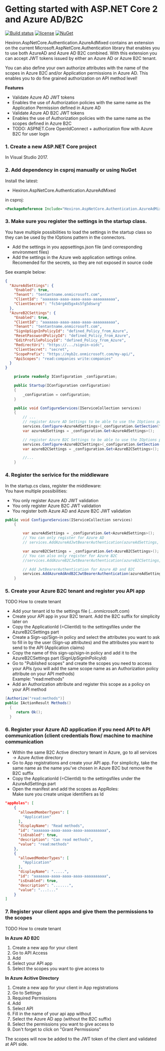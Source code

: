 # Getting started with ASP.NET Core 2 and Azure AD/B2C

[![Build status](https://ci.appveyor.com/api/projects/status/11r3paicwclfblmc/branch/master?svg=true)](https://ci.appveyor.com/project/mkeymolen/hexiron-aspnetcore-authentication-azureadmixed/branch/master)  [![license](https://img.shields.io/github/license/hexiron/Hexiron.AspNetCore.Authentication.AzureAdMixed.svg?maxAge=2592000)](https://github.com/hexiron/Hexiron.AspNetCore.Authentication.AzureAdMixed/blob/master/LICENSE)  [![NuGet](https://img.shields.io/nuget/v/Hexiron.AspNetCore.Authentication.AzureAdMixed.svg?maxAge=86400)](https://www.nuget.org/packages/Hexiron.AspNetCore.Authentication.AzureAdMixed/)

Hexiron.AspNetCore.Authentication.AzureAdMixed contains an extension on the current Microsoft.AspNetCore.Authentication library that enables  you to use both AzureAD and Azure AD B2C combined.
With this extension you can accept JWT tokens issued by either an Azure AD or Azure B2C tenant. 

You can also define your own authorize attributes with the name of the scopes in Azure B2C and/or Application permissions in Azure AD. This enables you to do fine grained authorization on API method level!

**Features**  

- Validate Azure AD JWT tokens
- Enables the use of Authorization policies with the same name as the Application Permission defined in Azure AD
- Validate Azure AD B2C JWT tokens
- Enables the use of Authorization policies with the same name as the scopes defined in Azure B2C
- TODO: ASPNET.Core OpenIdConnect + authorization flow with Azure B2C for user login

### 1. Create a new ASP.NET Core project ###
In Visual Studio 2017.
### 2. Add dependency in csproj manually or using NuGet ###
Install the latest:

- Hexiron.AspNetCore.Authentication.AzureAdMixed 

in csproj:

```xml
<PackageReference Include="Hexiron.AspNetCore.Authentication.AzureAdMixed" Version="x.x.x" />
```

### 3. Make sure you register the settings in the startup class.

You have multiple possibilities to load the settings in the startup class so they can be used by the IOptions pattern in the connectors.  
- Add the settings in you appsettings.json file (and corresponding environment files)
- Add the settings in the Azure web application settings online. Recomended for the secrets, so they are not exposed in source code

See example below:

```json
{
  "AzureAdSettings": {
	"Enabled": true,
    "Tenant": "tentantname.onmicrosoft.com",
    "ClientId": "aaaaaaa-aaaa-aaaa-aaaa-aaaaaaaaaa",
	"ClientSecret": "fc54rg4d5gx4s5fg5dswrg"
  },
  "AzureB2CSettings": {
	"Enabled": true,
    "ClientId": "aaaaaaa-aaaa-aaaa-aaaa-aaaaaaaaaa",
    "Tenant": "tentantname.onmicrosoft.com",
    "SignUpSignInPolicyId": "defined_Policy_from_Azure",
    "ResetPasswordPolicyId": "defined_Policy_from_Azure",
    "EditProfilePolicyId": "defined_Policy_from_Azure",
    "RedirectUri": "https://.../signin-oidc",
    "ClientSecret": "secret",
	"ScopePrefix": "https://myb2c.onmicrosoft.com/my-api/",
    "ApiScopes": "read:companies write:companies" 
  }
}
```

```csharp  
	private readonly IConfiguration _configuration;

    public Startup(IConfiguration configuration)
    {
        _configuration = configuration;
    }

    public void ConfigureServices(IServiceCollection services)
    {
		// ...
		// register Azure AD Settings to be able to use the IOptions pattern via DI
        services.Configure<AzureAdSettings>(_configuration.GetSection("AzureAdSettings"));
        var azureAdSettings = _configuration.Get<AzureAdSettings>();

        // register Azure B2C Settings to be able to use the IOptions pattern via DI
        services.Configure<AzureB2CSettings>(_configuration.GetSection("AzureB2CSettings"));
        var azureB2CSettings = _configuration.Get<AzureB2CSettings>();

		//...
    }
```

### 4. Register the serivice for the middleware
In the startup.cs class, register the middleware:  
You have multiple possibilities:  
- You only register Azure AD JWT validation
- You only register Azure B2C JWT validation
- You register both Azure AD and Azure B2C JWT validation
  
```csharp  
public void ConfigureServices(IServiceCollection services)  
    {  

        var azureAdSettings = _configuration.Get<AzureAdSettings>();
		// You can only register for Azure AD
        // services.AddAzureAdJwtBearerAuthentication(azureAdSettings, typeof(Startup).Assembly);

        var azureB2CSettings = _configuration.Get<AzureB2CSettings>();
		// You can also only register for Azure B2C
        //services.AddAzureB2CJwtBearerAuthentication(azureB2CSettings, typeof(Startup).Assembly);

        // Add JwtBearerAuthentication for Azure AD and B2C
        services.AddAzureAdAndB2CJwtBearerAuthentication(azureAdSettings, azureB2CSettings, typeof(Startup).Assembly);
    }  
```

### 5. Create your Azure B2C tenant and register you API app
TODO How to create tenant

- Add your tenant id to the settings file (...onmicrosoft.com)
- Create your API app in your B2C tenant. Add the B2C suffix for simplicity later on
- Copy the ApplicationId (=ClientId) to the settingsfiles under the AzureB2CSettings part
- Create a Sign-up/Sign-in policy and select the attributes you want to ask to fill in by the user (Sign-up attributes) and the attributes you want to send to the API (Application claims)
- Copy the name of this sign-up/sign-in policy and add it to the AzureB2CSettings part (SignUpSignInPolicyId)
- Go to "Published scopes" and create the scopes you need to access your APIs (you will add the same scope name as an Authorization policy attribute on your API methods)  
Example: "read:methods"
- Add an Authorization attribute and register this scope as a policy on your API method

```csharp
[Authorize("read:methods")]
public IActionResult Methods()
  {
     return Ok();
  }
```

### 6. Register your Azure AD application if you need API to API communication (client credentials flow/ machine to machine communication

- Within the same B2C Active directory tenant in Azure, go to all services -> Azure Active directory
- Go to App registrations and create your API app.  For simplicity, take the same name as the name you've chosen in Azure B2C but remove the B2C suffix
- Copy the ApplicationId (=ClientId) to the settingsfiles under the AzureAdSettings part
- Open the manifest and add the scopes as AppRoles:  
Make sure you create unique identifiers as Id

```json
"appRoles": [
    {
      "allowedMemberTypes": [
        "Application"
      ],
      "displayName": "Read methods",
      "id": "aaaaaaa-aaaa-aaaa-aaaa-aaaaaaaaaa",
      "isEnabled": true,
      "description": "Can read methods",
      "value": "read:methods"
    },
    {
      "allowedMemberTypes": [
        "Application"
      ],
      "displayName": ".....",
      "id": "aaaaaaa-aaaa-aaaa-aaaa-aaaaaaaaaa",
      "isEnabled": true,
      "description": ".......",
      "value": "...:..."
    }
]
```

### 7. Register your client apps and give them the permissions to the scopes
TODO How to create tenant

**In Azure AD B2C**
1. Create a new app for your client
2. Go to API Access
3. Add
4. Select your API app
5. Select the scopes you want to give access to

**In Azure Acitive Directory**
1. Create a new app for your client in App registrations
2. Go to Settings
3. Required Permissions
4. Add
5. Select API
6. Fill in the name of your api app without
7. Select the Azure AD app (without the B2C suffix)
8. Select the permissions you want to give access to
9. Don't forget to click on "Grant Permissions"

The scopes will now be added to the JWT token of the client and validated at API side.
